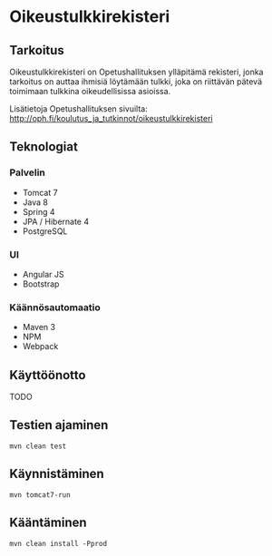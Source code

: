 # Oikeustulkkirekisteri

## Tarkoitus

Oikeustulkkirekisteri on Opetushallituksen ylläpitämä rekisteri, jonka tarkoitus on auttaa ihmisiä löytämään tulkki, 
joka on riittävän pätevä toimimaan tulkkina oikeudellisissa asioissa.

Lisätietoja Opetushallituksen sivuilta: http://oph.fi/koulutus_ja_tutkinnot/oikeustulkkirekisteri

## Teknologiat

### Palvelin
* Tomcat 7
* Java 8
* Spring 4
* JPA / Hibernate 4
* PostgreSQL

### UI
* Angular JS
* Bootstrap

### Käännösautomaatio
* Maven 3
* NPM
* Webpack

## Käyttöönotto

TODO

## Testien ajaminen

    mvn clean test
    
## Käynnistäminen

    mvn tomcat7-run
    
## Kääntäminen

    mvn clean install -Pprod
